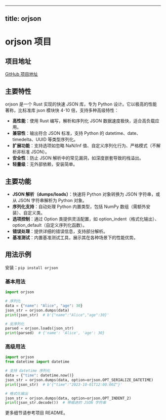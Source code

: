 
---
title: orjson
---

# orjson 项目

## 项目地址
[GitHub 项目地址](https://github.com/ijl/orjson)

## 主要特性
orjson 是一个 Rust 实现的快速 JSON 库，专为 Python 设计。它以极高的性能著称，比标准库 json 模块快 4-10 倍，支持多种高级特性：
- **高性能**：使用 Rust 编写，解析和序列化 JSON 数据速度极快，适合高负载应用。
- **兼容性**：输出符合 JSON 标准，支持 Python 的 datetime、date、timedelta、UUID 等类型序列化。
- **扩展功能**：支持选项如忽略 NaN/Inf 值、自定义序列化行为、严格模式（不解析非标准 JSON）。
- **安全性**：防止 JSON 解析中的常见漏洞，如深度嵌套导致的栈溢出。
- **轻量级**：无外部依赖，安装简单。

## 主要功能
- **JSON 解析（dumps/loads）**：快速将 Python 对象转换为 JSON 字符串，或从 JSON 字符串解析为 Python 对象。
- **序列化支持**：自动处理 Python 内置类型，包括 NumPy 数组（需额外安装）、自定义类。
- **选项控制**：通过 Option 类提供灵活配置，如 option_indent（格式化输出）、option_default（自定义序列化函数）。
- **错误处理**：提供详细的错误信息，支持部分解析。
- **基准测试**：内置基准测试工具，展示其在各种场景下的性能优势。

## 用法示例
安装：`pip install orjson`

### 基本用法
```python
import orjson

# 序列化
data = {"name": "Alice", "age": 30}
json_str = orjson.dumps(data)
print(json_str)  # b'{"name":"Alice","age":30}'

# 反序列化
parsed = orjson.loads(json_str)
print(parsed)  # {'name': 'Alice', 'age': 30}
```

### 高级用法
```python
import orjson
from datetime import datetime

# 支持 datetime 序列化
data = {"time": datetime.now()}
json_str = orjson.dumps(data, option=orjson.OPT_SERIALIZE_DATETIME)
print(json_str)  # b'{"time":"2023-10-01T12:00:00Z"}'

# 格式化输出
json_str = orjson.dumps(data, option=orjson.OPT_INDENT_2)
print(json_str.decode())  # 带缩进的 JSON 字符串
```

更多细节请参考项目 README。